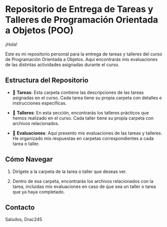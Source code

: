 # Repositorio de Entrega de Tareas y Talleres de Programación Orientada a Objetos (POO)

¡Hola!

Este es mi repositorio personal para la entrega de tareas y talleres del curso de Programación Orientada a Objetos. Aquí encontrarás mis evaluaciones de las distintas actividades asignadas durante el curso.

## Estructura del Repositorio

- 📂 **Tareas**: Esta carpeta contiene las descripciones de las tareas asignadas en el curso. Cada tarea tiene su propia carpeta con detalles e instrucciones específicas.

- 📂 **Talleres**: En esta sección, encontrarás los talleres prácticos que hemos realizado en el curso. Cada taller tiene su propia carpeta con archivos relacionados.

- 📂 **Evaluaciones**: Aquí presento mis evaluaciones de las tareas y talleres. He organizado mis respuestas en carpetas correspondientes a cada tarea o taller.

## Cómo Navegar

1. Dirígete a la carpeta de la tarea o taller que deseas ver.

2. Dentro de esa carpeta, encontrarás los archivos relacionados con la tarea, incluidas mis evaluaciones en caso de que sea un taller o tarea que ya haya completado.

## Contacto


Saludos,
Drac245